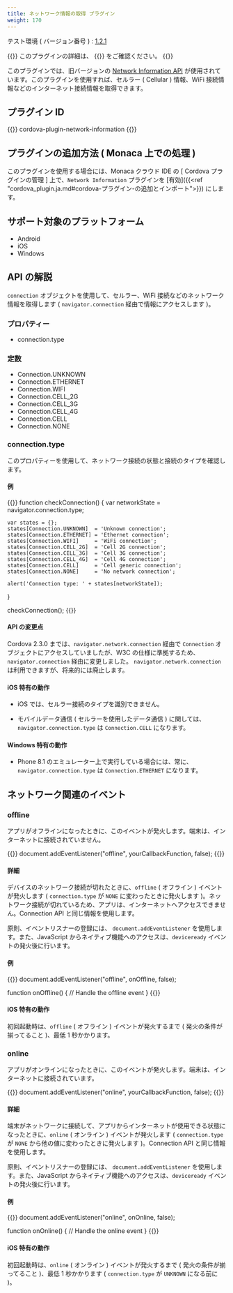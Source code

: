 ```yaml
---
title: ネットワーク情報の取得 プラグイン
weight: 170
---
```


テスト環境 ( バージョン番号 ) :
[1.2.1](https://github.com/apache/cordova-plugin-network-information/releases/tag/1.2.1)

{{<note>}}
このプラグインの詳細は、 {{<link title="こちらの原文 ( GitHub )" href="https://github.com/apache/cordova-plugin-network-information">}} をご確認ください。
{{</note>}}

このプラグインでは、旧バージョンの [Network Information API](http://www.w3.org/TR/2011/WD-netinfo-api-20110607/)
が使用されています。このプラグインを使用すれば、セルラー ( Cellular )
情報、WiFi 接続情報などのインターネット接続情報を取得できます。

プラグイン ID
-------------

{{<highlight javascript>}}
cordova-plugin-network-information
{{</highlight>}}

プラグインの追加方法 ( Monaca 上での処理 )
------------------------------------------

このプラグインを使用する場合には、Monaca クラウド IDE の \[ Cordova
プラグインの管理 \] 上で、`Network Information` プラグインを
[有効]({{<ref "cordova_plugin.ja.md#cordova-プラグイン-の追加とインポート">}}) にします。

サポート対象のプラットフォーム
------------------------------

-   Android
-   iOS
-   Windows

API の解説
----------

`connection` オブジェクトを使用して、セルラー、WiFi
接続などのネットワーク情報を取得します ( `navigator.connection`
経由で情報にアクセスします )。

### プロパティー

-   connection.type

### 定数

-   Connection.UNKNOWN
-   Connection.ETHERNET
-   Connection.WIFI
-   Connection.CELL\_2G
-   Connection.CELL\_3G
-   Connection.CELL\_4G
-   Connection.CELL
-   Connection.NONE

### connection.type

このプロパティーを使用して、ネットワーク接続の状態と接続のタイプを確認します。

#### 例

{{<highlight javascript>}}
function checkConnection() {
    var networkState = navigator.connection.type;

    var states = {};
    states[Connection.UNKNOWN]  = 'Unknown connection';
    states[Connection.ETHERNET] = 'Ethernet connection';
    states[Connection.WIFI]     = 'WiFi connection';
    states[Connection.CELL_2G]  = 'Cell 2G connection';
    states[Connection.CELL_3G]  = 'Cell 3G connection';
    states[Connection.CELL_4G]  = 'Cell 4G connection';
    states[Connection.CELL]     = 'Cell generic connection';
    states[Connection.NONE]     = 'No network connection';

    alert('Connection type: ' + states[networkState]);
}

checkConnection();
{{</highlight>}}

#### API の変更点

Cordova 2.3.0 までは、`navigator.network.connection` 経由で `Connection`
オブジェクトにアクセスしていましたが、W3C
の仕様に準拠するため、`navigator.connection` 経由に変更しました。
`navigator.network.connection` は利用できますが、将来的には廃止します。

#### iOS 特有の動作

-   iOS では、セルラー接続のタイプを識別できません。

-   モバイルデータ通信 ( セルラーを使用したデータ通信 ) に関しては、`navigator.connection.type` は `Connection.CELL` になります。

#### Windows 特有の動作

-   Phone 8.1
    のエミュレーター上で実行している場合には、常に、`navigator.connection.type`
    は `Connection.ETHERNET` になります。

ネットワーク関連のイベント
--------------------------

### offline

アプリがオフラインになったときに、このイベントが発火します。端末は、インターネットに接続されていません。

{{<highlight javascript>}}
document.addEventListener("offline", yourCallbackFunction, false);
{{</highlight>}}

#### 詳細

デバイスのネットワーク接続が切れたときに、`offline` ( オフライン )
イベントが発火します ( `connection.type` が `NONE`
に変わったときに発火します
)。ネットワーク接続が切れているため、アプリは、インターネットへアクセスできません。Connection
API と同じ情報を使用します。

原則、イベントリスナーの登録には、 `document.addEventListener`
を使用します。また、JavaScript
からネイティブ機能へのアクセスは、`deviceready`
イベントの発火後に行います。

#### 例

{{<highlight javascript>}}
document.addEventListener("offline", onOffline, false);

function onOffline() {
    // Handle the offline event
}
{{</highlight>}}

#### iOS 特有の動作

初回起動時は、`offline` ( オフライン ) イベントが発火するまで (
発火の条件が揃ってること )、最低 1 秒かかります。

### online

アプリがオンラインになったときに、このイベントが発火します。端末は、インターネットに接続されています。

{{<highlight javascript>}}
document.addEventListener("online", yourCallbackFunction, false);
{{</highlight>}}

#### 詳細

端末がネットワークに接続して、アプリからインターネットが使用できる状態になったときに、`online`
( オンライン ) イベントが発火します ( `connection.type` が `NONE`
から他の値に変わったときに発火します )。Connection API
と同じ情報を使用します。

原則、イベントリスナーの登録には、 `document.addEventListener`
を使用します。また、JavaScript
からネイティブ機能へのアクセスは、`deviceready`
イベントの発火後に行います。

#### 例

{{<highlight javascript>}}
document.addEventListener("online", onOnline, false);

function onOnline() {
    // Handle the online event
}
{{</highlight>}}

#### iOS 特有の動作

初回起動時は、`online` ( オンライン ) イベントが発火するまで (
発火の条件が揃ってること )、最低 1 秒かかります ( `connection.type` が
`UNKNOWN` になる前に )。
